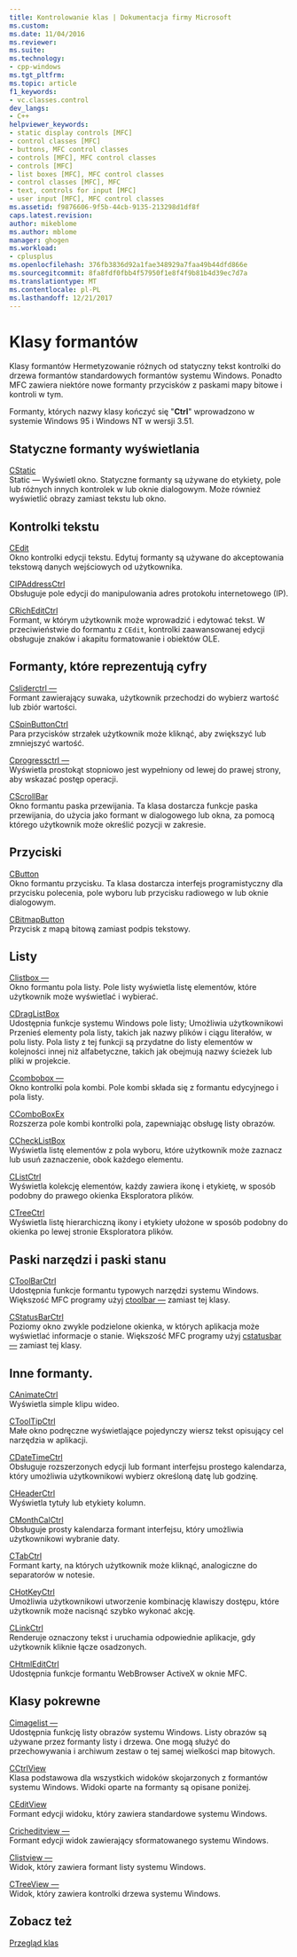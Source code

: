 ```yaml
---
title: Kontrolowanie klas | Dokumentacja firmy Microsoft
ms.custom: 
ms.date: 11/04/2016
ms.reviewer: 
ms.suite: 
ms.technology:
- cpp-windows
ms.tgt_pltfrm: 
ms.topic: article
f1_keywords:
- vc.classes.control
dev_langs:
- C++
helpviewer_keywords:
- static display controls [MFC]
- control classes [MFC]
- buttons, MFC control classes
- controls [MFC], MFC control classes
- controls [MFC]
- list boxes [MFC], MFC control classes
- control classes [MFC], MFC
- text, controls for input [MFC]
- user input [MFC], MFC control classes
ms.assetid: f9876606-9f5b-44cb-9135-213298d1df8f
caps.latest.revision: 
author: mikeblome
ms.author: mblome
manager: ghogen
ms.workload:
- cplusplus
ms.openlocfilehash: 376fb3836d92a1fae348929a7faa49b44dfd866e
ms.sourcegitcommit: 8fa8fdf0fbb4f57950f1e8f4f9b81b4d39ec7d7a
ms.translationtype: MT
ms.contentlocale: pl-PL
ms.lasthandoff: 12/21/2017
---
```

# <a name="control-classes"></a>Klasy formantów
Klasy formantów Hermetyzowanie różnych od statyczny tekst kontrolki do drzewa formantów standardowych formantów systemu Windows. Ponadto MFC zawiera niektóre nowe formanty przycisków z paskami mapy bitowe i kontroli w tym.  
  
 Formanty, których nazwy klasy kończyć się "**Ctrl**" wprowadzono w systemie Windows 95 i Windows NT w wersji 3.51.  
  
## <a name="static-display-controls"></a>Statyczne formanty wyświetlania  
 [CStatic](../mfc/reference/cstatic-class.md)  
 Static — Wyświetl okno. Statyczne formanty są używane do etykiety, pole lub różnych innych kontrolek w lub oknie dialogowym. Może również wyświetlić obrazy zamiast tekstu lub okno.  
  
## <a name="text-controls"></a>Kontrolki tekstu  
 [CEdit](../mfc/reference/cedit-class.md)  
 Okno kontrolki edycji tekstu. Edytuj formanty są używane do akceptowania tekstową danych wejściowych od użytkownika.  
  
 [CIPAddressCtrl](../mfc/reference/cipaddressctrl-class.md)  
 Obsługuje pole edycji do manipulowania adres protokołu internetowego (IP).  
  
 [CRichEditCtrl](../mfc/reference/cricheditctrl-class.md)  
 Formant, w którym użytkownik może wprowadzić i edytować tekst. W przeciwieństwie do formantu z `CEdit`, kontrolki zaawansowanej edycji obsługuje znaków i akapitu formatowanie i obiektów OLE.  
  
## <a name="controls-that-represent-numbers"></a>Formanty, które reprezentują cyfry  
 [Csliderctrl —](../mfc/reference/csliderctrl-class.md)  
 Formant zawierający suwaka, użytkownik przechodzi do wybierz wartość lub zbiór wartości.  
  
 [CSpinButtonCtrl](../mfc/reference/cspinbuttonctrl-class.md)  
 Para przycisków strzałek użytkownik może kliknąć, aby zwiększyć lub zmniejszyć wartość.  
  
 [Cprogressctrl —](../mfc/reference/cprogressctrl-class.md)  
 Wyświetla prostokąt stopniowo jest wypełniony od lewej do prawej strony, aby wskazać postęp operacji.  
  
 [CScrollBar](../mfc/reference/cscrollbar-class.md)  
 Okno formantu paska przewijania. Ta klasa dostarcza funkcje paska przewijania, do użycia jako formant w dialogowego lub okna, za pomocą którego użytkownik może określić pozycji w zakresie.  
  
## <a name="buttons"></a>Przyciski  
 [CButton](../mfc/reference/cbutton-class.md)  
 Okno formantu przycisku. Ta klasa dostarcza interfejs programistyczny dla przycisku polecenia, pole wyboru lub przycisku radiowego w lub oknie dialogowym.  
  
 [CBitmapButton](../mfc/reference/cbitmapbutton-class.md)  
 Przycisk z mapą bitową zamiast podpis tekstowy.  
  
## <a name="lists"></a>Listy  
 [Clistbox —](../mfc/reference/clistbox-class.md)  
 Okno formantu pola listy. Pole listy wyświetla listę elementów, które użytkownik może wyświetlać i wybierać.  
  
 [CDragListBox](../mfc/reference/cdraglistbox-class.md)  
 Udostępnia funkcje systemu Windows pole listy; Umożliwia użytkownikowi Przenieś elementy pola listy, takich jak nazwy plików i ciągu literałów, w polu listy. Pola listy z tej funkcji są przydatne do listy elementów w kolejności innej niż alfabetyczne, takich jak obejmują nazwy ścieżek lub pliki w projekcie.  
  
 [Ccombobox —](../mfc/reference/ccombobox-class.md)  
 Okno kontrolki pola kombi. Pole kombi składa się z formantu edycyjnego i pola listy.  
  
 [CComboBoxEx](../mfc/reference/ccomboboxex-class.md)  
 Rozszerza pole kombi kontrolki pola, zapewniając obsługę listy obrazów.  
  
 [CCheckListBox](../mfc/reference/cchecklistbox-class.md)  
 Wyświetla listę elementów z pola wyboru, które użytkownik może zaznacz lub usuń zaznaczenie, obok każdego elementu.  
  
 [CListCtrl](../mfc/reference/clistctrl-class.md)  
 Wyświetla kolekcję elementów, każdy zawiera ikonę i etykietę, w sposób podobny do prawego okienka Eksploratora plików.  
  
 [CTreeCtrl](../mfc/reference/ctreectrl-class.md)  
 Wyświetla listę hierarchiczną ikony i etykiety ułożone w sposób podobny do okienka po lewej stronie Eksploratora plików.  
  
## <a name="toolbars-and-status-bars"></a>Paski narzędzi i paski stanu  
 [CToolBarCtrl](../mfc/reference/ctoolbarctrl-class.md)  
 Udostępnia funkcje formantu typowych narzędzi systemu Windows. Większość MFC programy użyj [ctoolbar —](../mfc/reference/ctoolbar-class.md) zamiast tej klasy.  
  
 [CStatusBarCtrl](../mfc/reference/cstatusbarctrl-class.md)  
 Poziomy okno zwykle podzielone okienka, w których aplikacja może wyświetlać informacje o stanie. Większość MFC programy użyj [cstatusbar —](../mfc/reference/cstatusbar-class.md) zamiast tej klasy.  
  
## <a name="miscellaneous-controls"></a>Inne formanty.  
 [CAnimateCtrl](../mfc/reference/canimatectrl-class.md)  
 Wyświetla simple klipu wideo.  
  
 [CToolTipCtrl](../mfc/reference/ctooltipctrl-class.md)  
 Małe okno podręczne wyświetlające pojedynczy wiersz tekst opisujący cel narzędzia w aplikacji.  
  
 [CDateTimeCtrl](../mfc/reference/cdatetimectrl-class.md)  
 Obsługuje rozszerzonych edycji lub formant interfejsu prostego kalendarza, który umożliwia użytkownikowi wybierz określoną datę lub godzinę.  
  
 [CHeaderCtrl](../mfc/reference/cheaderctrl-class.md)  
 Wyświetla tytuły lub etykiety kolumn.  
  
 [CMonthCalCtrl](../mfc/reference/cmonthcalctrl-class.md)  
 Obsługuje prosty kalendarza formant interfejsu, który umożliwia użytkownikowi wybranie daty.  
  
 [CTabCtrl](../mfc/reference/ctabctrl-class.md)  
 Formant karty, na których użytkownik może kliknąć, analogiczne do separatorów w notesie.  
  
 [CHotKeyCtrl](../mfc/reference/chotkeyctrl-class.md)  
 Umożliwia użytkownikowi utworzenie kombinację klawiszy dostępu, które użytkownik może nacisnąć szybko wykonać akcję.  
  
 [CLinkCtrl](../mfc/reference/clinkctrl-class.md)  
 Renderuje oznaczony tekst i uruchamia odpowiednie aplikacje, gdy użytkownik kliknie łącze osadzonych.  
  
 [CHtmlEditCtrl](../mfc/reference/chtmleditctrl-class.md)  
 Udostępnia funkcje formantu WebBrowser ActiveX w oknie MFC.  
  
## <a name="related-classes"></a>Klasy pokrewne  
 [Cimagelist —](../mfc/reference/cimagelist-class.md)  
 Udostępnia funkcję listy obrazów systemu Windows. Listy obrazów są używane przez formanty listy i drzewa. One mogą służyć do przechowywania i archiwum zestaw o tej samej wielkości map bitowych.  
  
 [CCtrlView](../mfc/reference/cctrlview-class.md)  
 Klasa podstawowa dla wszystkich widoków skojarzonych z formantów systemu Windows. Widoki oparte na formanty są opisane poniżej.  
  
 [CEditView](../mfc/reference/ceditview-class.md)  
 Formant edycji widoku, który zawiera standardowe systemu Windows.  
  
 [Cricheditview —](../mfc/reference/cricheditview-class.md)  
 Formant edycji widok zawierający sformatowanego systemu Windows.  
  
 [Clistview —](../mfc/reference/clistview-class.md)  
 Widok, który zawiera formant listy systemu Windows.  
  
 [CTreeView —](../mfc/reference/ctreeview-class.md)  
 Widok, który zawiera kontrolki drzewa systemu Windows.  
  
## <a name="see-also"></a>Zobacz też  
 [Przegląd klas](../mfc/class-library-overview.md)

